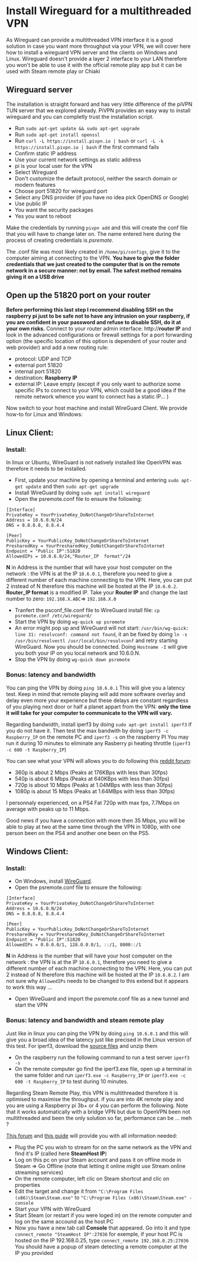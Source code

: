 # Install Wireguard for a multithreaded VPN
As Wireguard can provide a multithreaded VPN interface it is a good solution in case you want more throughput via your VPN, we will cover here how to install a wireguard VPN server and the clients on Windows and Linux. Wireguard doesn't provide a layer 2 interface to your LAN therefore you won't be able to use it with the official remote play app but it can be used with Steam remote play or Chiaki

## Wireguard server
The installation is straight forward and has very little difference of the piVPN TUN server that we explored already. PiVPN provides an easy way to install wireguard and you can completly trust the installation script.
* Run `sudo apt-get update && sudo apt-get upgrade`
* Run `sudo apt-get install openssl`
* Run `curl -L https://install.pivpn.io | bash` or `curl -L -k https://install.pivpn.io | bash` if the first command fails
* Confirm static IP address
* Use your current network settings as static address
* pi is your local user for the VPN
* Select Wireguard
* Don't customize the default protocol, neither the search domain or modern features
* Choose port 51820 for wireguard port
* Select any DNS provider (if you have no idea pick OpenDNS or Google)
* Use public IP
* You want the security packages
* Yes you want to reboot

Make the credentials by running `pivpn add` and this will create the conf file that you will have to change later on.
The name entered here during the process of creating credentials is *psremote*.

The .conf file was most likely created in `/home/pi/configs`, give it to the computer aiming at connecting to the VPN. **You have to give the folder credentials that we just created to the computer that is on the remote network in a secure manner: not by email. The safest method remains giving it on a USB drive** 

## Open up the 51820 port on your router

**Before performing this last step I recommend disabling SSH on the raspberry pi just to be safe not to have any intrusion on your raspberry, if you are confident in your password and refuse to disable SSH, do it at your own risks.**
Connect to your router admin interface: http://**router IP** and look in the advanced configurations or firewall settings for a port forwarding option (the specific location of this option is dependent of your router and web provider) and add a new routing rule:
* protocol: UDP and TCP
* external port 51820
* internal port 51820
* destination: **Raspberry IP**
* external IP: Leave empty (except if you only want to authorize some specific IPs to connect to your VPN, which could be a good idea if the remote network whence you want to connect has a static IP... )


Now switch to your host machine and install WireGuard Client. We provide how-to for Linux and Windows:
## Linux Client:

### Install:
In linux or Ubuntu, WireGuard is not natively installed like OpenVPN was therefore it needs to be installed. 
* First, update your machine by opening a terminal and entering `sudo apt-get update` and then `sudo apt-get upgrade` 
* Install WireGuard by doing `sudo apt install wireguard`
* Open the psremote.conf file to ensure the following:
```
[Interface]
PrivateKey = YourPrivateKey_DoNotChangeOrShareToInternet
Address = 10.6.0.N/24
DNS = 8.8.8.8, 8.8.4.4

[Peer]
PublicKey = YourPublicKey_DoNotChangeOrShareToInternet
PresharedKey = YourPresharedKey_DoNotChangeOrShareToInternet
Endpoint = "Public IP":51820
AllowedIPs = 10.0.6.0/24,"Router_IP  format"/24
```
**N** in Address is the number that will have your host computer on the network : the VPN is at the IP `10.6.0.1`, therefore you need to give a different number of each machine connecting to the VPN. Here, you can put 2 instead of N therefore this machine will be hosted at the IP `10.6.0.2`.
**Router_IP format** is a modified IP. Take your **Router IP** and change the last number to zero: `192.168.X.ABC`=> `192.168.X.0`

* Tranfert the psconf_file.conf file to WireGuard install file: `cp psremote.conf /etc/wireguard/`
* Start the VPN by doing `wg-quick up psremote`
* An error might pop up and WireGuard will not start: `/usr/bin/wg-quick: line 31: resolvconf: command not found`, it an be fixed by doing `ln -s /usr/bin/resolvectl /usr/local/bin/resolvconf` and retry starting WireGuard.
Now you should be connected. Doing `Hostname -I` will give you both your IP on you local network and 10.6.0.N. 
* Stop the VPN by doing `wg-quick down psremote`

### Bonus: latency and bandwidth
You can ping the VPN by doing `ping 10.6.0.1` 
This will give you a latency test. Keep in mind that remote playing will add more software overlay and delay even more your experience but these delays are constant regardless of you playing next door or half a planet appart from the VPN: **only the time it will take for your computer to communicate to the VPN will vary.**

Regarding bandwidth, install iperf3 by doing `sudo apt-get install iperf3` if you do not have it.
Then test the max bandwith by doing `iperf3 -c Raspberry_IP` on the remote PC and `iperf3 -s` on the raspberry PI
You may run it during 10 minutes to eliminate any Rasberry pi heating throttle (`iperf3 -c 600 -t Raspberry_IP`)

You can see what your VPN will allows you to do following this [reddit forum](https://www.reddit.com/r/remoteplay/comments/k0s3rr/megathread_tips_and_good_practices_for_remote_play/):

* 360p is about 2 Mbps (Peaks at 176KBps with less than 30fps)
* 540p is about 6 Mbps (Peaks at 640KBps with less than 30fps)
* 720p is about 10 Mbps (Peaks at 1.04MBps with less than 30fps)
* 1080p is about 15 Mbps (Peaks at 1.64MBps with less than 30fps)

I personnaly experienced, on a PS4 Fat 720p with max fps, 7.7Mbps on average with peaks up to 11 Mbps. 

Good news if you have a connection with more then 35 Mbps, you will be able to play at two at the same time through the VPN in 1080p, with one person been on the PS4 and another one been on the PS5.

## Windows Client:

### Install:
* On Windows, install [WireGuard](https://www.wireguard.com/install/).
* Open the psremote.conf file to ensure the following:
```
[Interface]
PrivateKey = YourPrivateKey_DoNotChangeOrShareToInternet
Address = 10.6.0.N/24
DNS = 8.8.8.8, 8.8.4.4

[Peer]
PublicKey = YourPublicKey_DoNotChangeOrShareToInternet
PresharedKey = YourPresharedKey_DoNotChangeOrShareToInternet
Endpoint = "Public IP":51820
AllowedIPs = 0.0.0.0/1, 128.0.0.0/1, ::/1, 8000::/1
```
**N** in Address is the number that will have your host computer on the network : the VPN is at the IP `10.6.0.1`, therefore you need to give a different number of each machine connecting to the VPN. Here, you can put 2 instead of N therefore this machine will be hosted at the IP `10.6.0.2`.
I am not sure why `AllowedIPs` needs to be changed to this extend but it appears to work this way ...
* Open WireGuard and import the psremote.conf file as a new tunnel and start the VPN


### Bonus: latency and bandwidth and steam remote play 
Just like in linux you can ping the VPN by doing `ping 10.6.0.1` and this will give you a broad idea of the latency just like precised in the Linux version of this test.
For iperf3, download the [source files](https://iperf.fr/fr/iperf-download.php) and unzip them
* On the raspberry run the following command to run a test server `iperf3 -s`
* On the remote computer go find the iperf3.exe file, open up a terminal in the same folder and run `iperf3.exe -c Raspberry_IP` or `iperf3.exe -c 600 -t Raspberry_IP` to test during 10 minutes.

Regarding Steam Remote Play, this VPN is multithreaded therefore it is optimised to maximise the throughput. if you are into 4K remote play and you are using a Raspberry pi 3b+ or 4 you can perform the following. Note that it works automatically with a bridge VPN but due to OpenVPN been not multithreaded and been the only solution so far, performance can be ... meh ?

[This forum](https://steamcommunity.com/groups/homestream/discussions/3/619574421223826076/) and [this guide](https://steamcommunity.com/sharedfiles/filedetails/?id=873543244) will provide you with all information needed:
* Plug the PC you wish to stream for on the same network as the VPN and find it's IP (called here **SteamHost IP**)
* Log on this pc on your Steam account and pass it on offline mode in Steam => Go Offline (note that letting it online might use Stream online streaming services)
* On the remote computer, left clic on Steam shortcut and clic on properties 
* Edit the target and change it from  `"C:\Program Files (x86)\Steam\Steam.exe"` to `"C:\Program Files (x86)\Steam\Steam.exe" -console`
* Start your VPN with WireGuard
* Start Steam (or restart if you were loged in) on the remote computer and log on the same accound as the host PC
* Now you have a new tab call **Console** that appeared. Go into it and type `connect_remote "SteamHost IP":27036`
for exemple, if your host PC is hosted on the IP 192.168.0.25, type `connect_remote 192.168.0.25:27036`
You should have a popup of steam detecting a remote computer at the IP you provided







